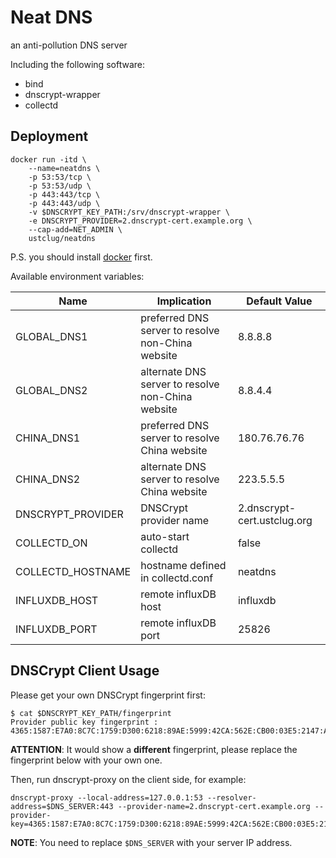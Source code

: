 # Neat DNS

an anti-pollution DNS server

Including the following software:

* bind
* dnscrypt-wrapper
* collectd

## Deployment

```shell
docker run -itd \
	--name=neatdns \
	-p 53:53/tcp \
	-p 53:53/udp \
	-p 443:443/tcp \
	-p 443:443/udp \
	-v $DNSCRYPT_KEY_PATH:/srv/dnscrypt-wrapper \
	-e DNSCRYPT_PROVIDER=2.dnscrypt-cert.example.org \
	--cap-add=NET_ADMIN \
	ustclug/neatdns
```

P.S. you should install [docker](https://www.docker.com) first.

Available environment variables:

| Name              | Implication                              | Default Value               |
| ----------------- | ---------------------------------------- | --------------------------- |
| GLOBAL_DNS1       | preferred DNS server to resolve non-China website | 8.8.8.8                     |
| GLOBAL_DNS2       | alternate DNS server to resolve non-China website | 8.8.4.4                     |
| CHINA_DNS1        | preferred DNS server to resolve China website | 180.76.76.76                |
| CHINA_DNS2        | alternate DNS server to resolve China website | 223.5.5.5                   |
| DNSCRYPT_PROVIDER | DNSCrypt provider name                   | 2.dnscrypt-cert.ustclug.org |
| COLLECTD_ON       | auto-start collectd                      | false                       |
| COLLECTD_HOSTNAME | hostname defined in collectd.conf        | neatdns                     |
| INFLUXDB_HOST     | remote influxDB host                     | influxdb                    |
| INFLUXDB_PORT     | remote influxDB port                     | 25826                       |

## DNSCrypt Client Usage

Please get your own DNSCrypt fingerprint first:

```shell
$ cat $DNSCRYPT_KEY_PATH/fingerprint
Provider public key fingerprint : 4365:1587:E7A0:8C7C:1759:D300:6218:89AE:5999:42CA:562E:CB00:03E5:2147:A850:E191
```

**ATTENTION**: It would show a **different** fingerprint, please replace the fingerprint below with your own one.

Then, run dnscrypt-proxy on the client side, for example:

```
dnscrypt-proxy --local-address=127.0.0.1:53 --resolver-address=$DNS_SERVER:443 --provider-name=2.dnscrypt-cert.example.org --provider-key=4365:1587:E7A0:8C7C:1759:D300:6218:89AE:5999:42CA:562E:CB00:03E5:2147:A850:E191
```

**NOTE**:  You need to replace `$DNS_SERVER` with your server IP address.

